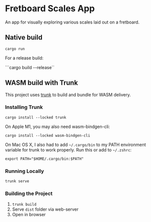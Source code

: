 # Fretboard Scales App

An app for visually exploring various scales laid out on a fretboard.

## Native build

```cargo run```

For a release build:

```cargo build --release``

## WASM build with Trunk

This project uses [trunk](https://trunkrs.dev/) to build and bundle for WASM delivery.

### Installing Trunk

```cargo install --locked trunk```

On Apple M1, you may also need wasm-bindgen-cli:

```cargo install --locked wasm-bindgen-cli```

On Mac OS X, I also had to add `~/.cargo/bin` to my PATH environment variable for trunk to work properly. Run this or add to `~/.zshrc`:

```export PATH="$HOME/.cargo/bin:$PATH"```

### Running Locally

```trunk serve```

### Building the Project

1. `trunk build`
2. Serve `dist` folder via web-server
3. Open in browser
